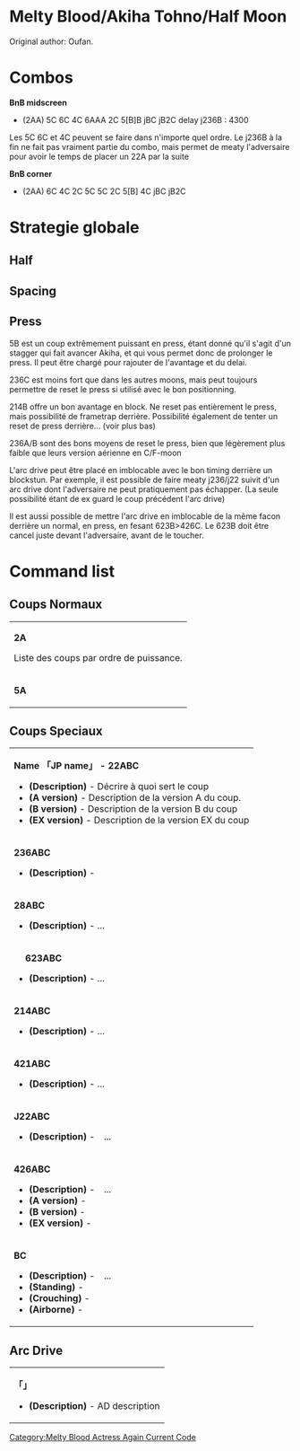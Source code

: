 # Melty Blood/Akiha Tohno/Half Moon

Original author: Oufan.

# Combos

**BnB midscreen**

- (2AA) 5C 6C 4C 6AAA 2C 5\[B\]B jBC jB2C delay j236B : 4300

  
Les 5C 6C et 4C peuvent se faire dans n'importe quel ordre. Le j236B à
la fin ne fait pas vraiment partie du combo, mais permet de meaty
l'adversaire pour avoir le temps de placer un 22A par la suite

**BnB corner**

- (2AA) 6C 4C 2C 5C 5C 2C 5\[B\] 4C jBC jB2C

# Strategie globale

## Half

## Spacing

## Press

5B est un coup extrêmement puissant en press, étant donné qu'il s'agit
d'un stagger qui fait avancer Akiha, et qui vous permet donc de
prolonger le press. Il peut être chargé pour rajouter de l'avantage et
du delai.

236C est moins fort que dans les autres moons, mais peut toujours
permettre de reset le press si utilisé avec le bon positionning.

214B offre un bon avantage en block. Ne reset pas entièrement le press,
mais possibilité de frametrap derrière. Possibilité également de tenter
un reset de press derrière... (voir plus bas)

236A/B sont des bons moyens de reset le press, bien que légèrement plus
faible que leurs version aérienne en C/F-moon

L'arc drive peut être placé en imblocable avec le bon timing derrière un
blockstun. Par exemple, il est possible de faire meaty j236/j22 suivit
d'un arc drive dont l'adversaire ne peut pratiquement pas échapper. (La
seule possibilité étant de ex guard le coup précédent l'arc drive)

Il est aussi possible de mettre l'arc drive en imblocable de la même
facon derrière un normal, en press, en fesant 623B\>426C. Le 623B doit
être cancel juste devant l'adversaire, avant de le toucher.

# Command list

## Coups Normaux

<table>
<tbody>
<tr class="odd">
<td><p><strong>2A</strong></p>
<p>Liste des coups par ordre de puissance.</p></td>
</tr>
<tr class="even">
<td><p><strong>5A</strong></p></td>
</tr>
</tbody>
</table>

## Coups Speciaux

<table>
<tbody>
<tr class="odd">
<td><p><strong>Name 「JP name」 - 22ABC</strong></p>
<ul>
<li><strong>(Description)</strong> - Décrire à quoi sert le coup</li>
<li><strong>(A version)</strong> - Description de la version A du
coup.</li>
<li><strong>(B version)</strong> - Description de la version B du
coup</li>
<li><strong>(EX version)</strong> - Description de la version EX du
coup</li>
</ul></td>
</tr>
<tr class="even">
<td><p><strong>236ABC</strong></p>
<ul>
<li><strong>(Description)</strong> -</li>
</ul></td>
</tr>
<tr class="odd">
<td><p><strong>28ABC</strong></p>
<ul>
<li><strong>(Description)</strong> - ...</li>
</ul></td>
</tr>
<tr class="even">
<td><p><strong>　 623ABC</strong></p>
<ul>
<li><strong>(Description)</strong> - ...</li>
</ul></td>
</tr>
<tr class="odd">
<td><p><strong>214ABC</strong></p>
<ul>
<li><strong>(Description)</strong> - ...</li>
</ul></td>
</tr>
<tr class="even">
<td><p><strong>421ABC</strong></p>
<ul>
<li><strong>(Description)</strong> - ...</li>
</ul></td>
</tr>
<tr class="odd">
<td><p><strong>J22ABC</strong></p>
<ul>
<li><strong>(Description)</strong> -　...</li>
</ul></td>
</tr>
<tr class="even">
<td><p><strong>426ABC</strong></p>
<ul>
<li><strong>(Description)</strong> -　...</li>
<li><strong>(A version)</strong> -</li>
<li><strong>(B version)</strong> -</li>
<li><strong>(EX version)</strong> -</li>
</ul></td>
</tr>
<tr class="odd">
<td><p><strong>BC</strong></p>
<ul>
<li><strong>(Description)</strong> -　...</li>
<li><strong>(Standing)</strong> -</li>
<li><strong>(Crouching)</strong> -</li>
<li><strong>(Airborne)</strong> -</li>
</ul></td>
</tr>
</tbody>
</table>

## Arc Drive

<table>
<tbody>
<tr class="odd">
<td><p><strong>「」</strong></p>
<ul>
<li><strong>(Description)</strong> - AD description</li>
</ul></td>
</tr>
</tbody>
</table>

[Category:Melty Blood Actress Again Current
Code](Category:Melty_Blood_Actress_Again_Current_Code "wikilink")
